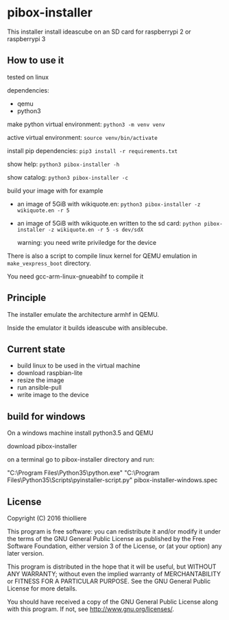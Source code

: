 # pibox-installer

This installer install ideascube on an SD card for raspberrypi 2 or raspberrypi 3

## How to use it

tested on linux

dependencies:

* qemu
* python3

make python virtual environment: `python3 -m venv venv`

active virtual environment: `source venv/bin/activate`

install pip dependencies: `pip3 install -r requirements.txt`

show help: `python3 pibox-installer -h`

show catalog: `python3 pibox-installer -c`

build your image with for example

* an image of 5GiB with wikiquote.en: `python3 pibox-installer -z wikiquote.en -r 5`

* an image of 5GiB with wikiquote.en written to the sd card: `python pibox-installer -z wikiquote.en -r 5 -s dev/sdX`

  warning: you need write priviledge for the device

There is also a script to compile linux kernel for QEMU emulation
in `make_vexpress_boot` directory.

You need gcc-arm-linux-gnueabihf to compile it

## Principle

The installer emulate the architecture armhf in QEMU.

Inside the emulator it builds ideascube with ansiblecube.

## Current state

* build linux to be used in the virtual machine
* download raspbian-lite
* resize the image
* run ansible-pull
* write image to the device

## build for windows

On a windows machine install python3.5 and QEMU

download pibox-installer

on a terminal go to pibox-installer directory and run:

"C:\Program Files\Python35\python.exe" "C:\Program Files\Python35\Scripts\pyinstaller-script.py" pibox-installer-windows.spec

## License

Copyright (C) 2016 thiolliere

This program is free software: you can redistribute it and/or modify
it under the terms of the GNU General Public License as published by
the Free Software Foundation, either version 3 of the License, or
(at your option) any later version.

This program is distributed in the hope that it will be useful,
but WITHOUT ANY WARRANTY; without even the implied warranty of
MERCHANTABILITY or FITNESS FOR A PARTICULAR PURPOSE.  See the
GNU General Public License for more details.

You should have received a copy of the GNU General Public License
along with this program.  If not, see <http://www.gnu.org/licenses/>.
